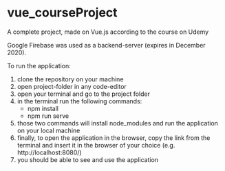 # vue_courseProject
A complete project, made on Vue.js according to the course on Udemy

Google Firebase was used as a backend-server (expires in December 2020).

To run the application:

1. clone the repository on your machine
2. open project-folder in any code-editor
3. open your terminal and go to the project folder
4. in the terminal run the following commands:
    - npm install
    - npm run serve
5. those two commands will install node_modules and run the application on your local machine
6. finally, to open the application in the browser, copy the link from the terminal and insert it in the browser of your choice (e.g. http://localhost:8080/)
7. you should be able to see and use the application
